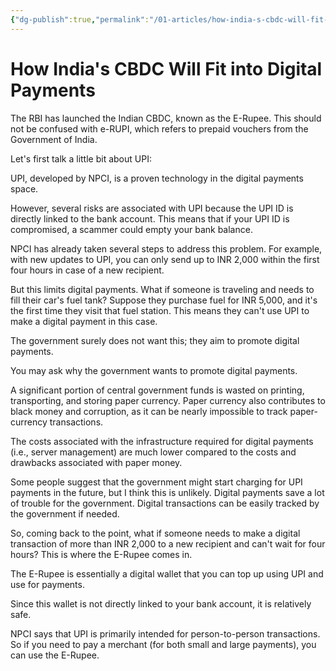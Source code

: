 ```yaml
---
{"dg-publish":true,"permalink":"/01-articles/how-india-s-cbdc-will-fit-into-digital-payments/","tags":["gardenEntry"],"created":"2024-09-24T15:37:43.541+05:30","updated":"2024-09-24T18:01:08.445+05:30"}
---
```


# How India's CBDC Will Fit into Digital Payments


The RBI has launched the Indian CBDC, known as the E-Rupee. This should not be confused with e-RUPI, which refers to prepaid vouchers from the Government of India.

  

Let's first talk a little bit about UPI:

  

UPI, developed by NPCI, is a proven technology in the digital payments space.

  

However, several risks are associated with UPI because the UPI ID is directly linked to the bank account. This means that if your UPI ID is compromised, a scammer could empty your bank balance.

  

NPCI has already taken several steps to address this problem. For example, with new updates to UPI, you can only send up to INR 2,000 within the first four hours in case of a new recipient.

  

But this limits digital payments. What if someone is traveling and needs to fill their car's fuel tank? Suppose they purchase fuel for INR 5,000, and it's the first time they visit that fuel station. This means they can't use UPI to make a digital payment in this case.

  

The government surely does not want this; they aim to promote digital payments.

  

You may ask why the government wants to promote digital payments.

  

A significant portion of central government funds is wasted on printing, transporting, and storing paper currency. Paper currency also contributes to black money and corruption, as it can be nearly impossible to track paper-currency transactions.

  

The costs associated with the infrastructure required for digital payments (i.e., server management) are much lower compared to the costs and drawbacks associated with paper money.

  

Some people suggest that the government might start charging for UPI payments in the future, but I think this is unlikely. Digital payments save a lot of trouble for the government. Digital transactions can be easily tracked by the government if needed.

  

So, coming back to the point, what if someone needs to make a digital transaction of more than INR 2,000 to a new recipient and can't wait for four hours? This is where the E-Rupee comes in.

  

The E-Rupee is essentially a digital wallet that you can top up using UPI and use for payments.

  

Since this wallet is not directly linked to your bank account, it is relatively safe.

  

NPCI says that UPI is primarily intended for person-to-person transactions. So if you need to pay a merchant (for both small and large payments), you can use the E-Rupee.

